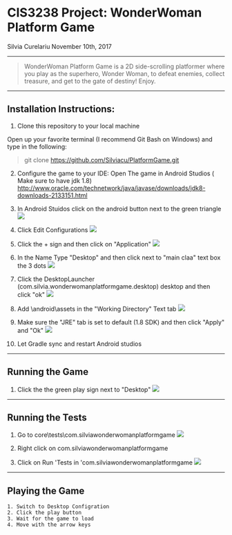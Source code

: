 # CIS3238 Project: WonderWoman Platform Game
Silvia Curelariu
November 10th, 2017

---

> WonderWoman Platform Game is a 2D side-scrolling platformer where you play as the superhero, Wonder Woman, to defeat enemies, collect treasure, and get to the gate of destiny!
> Enjoy.

---

## Installation Instructions:

1. Clone this repository to your local machine

Open up your favorite terminal (I recommend Git Bash on Windows) and type in the following:

> git clone https://github.com/Silviacu/PlatformGame.git

2. Configure the game to your IDE: 
    Open The game in Android Studios ( Make sure to have jdk 1.8)
        http://www.oracle.com/technetwork/java/javase/downloads/jdk8-downloads-2133151.html

3. In Android Stuidos click on the android button next to the green triangle
      ![](https://i.imgur.com/hY7tRJY.png)

3. Click Edit Configurations 
      ![](https://imgur.com/vn1IUEN.png)
      
4. Click the + sign and then click on "Application"
      ![](https://imgur.com/7EQ65bs.png)
    
5. In the Name Type "Desktop" and then click next to "main claa" text box the 3 dots
     ![](https://imgur.com/0eOVsN3.png)
  
6. Click the DesktopLauncher (com.silvia.wonderwomanplatformgame.desktop) desktop and then click "ok"
     ![](https://imgur.com/H53KHxS.png)
  
7. Add \android\assets in the "Working Directory" Text tab
     ![](https://imgur.com/jI7X7lk.png)

8. Make sure the "JRE" tab is set to default (1.8 SDK) and then click "Apply" and "Ok"
     ![](https://imgur.com/hY7tRJY.png)

9. Let Gradle sync and restart Android studios 

---

## Running the Game

1. Click the the green play sign next to "Desktop"
     ![](https://imgur.com/ArrV6Tk.png)
     
---    

## Running the Tests
 
 1. Go to core\tests\com.silviawonderwomanplatformgame
    ![](https://imgur.com/Gzirn56.png)
 
 2. Right click on com.silviawonderwomanplatformgame
 
 3. Click on Run 'Tests in 'com.silviawonderwomanplatformgame
     ![](https://imgur.com/lZJOddQ.png)
 ---
 

## Playing the Game
    1. Switch to Desktop Configration
    2. Click the play button
    3. Wait for the game to load
    4. Move with the arrow keys


